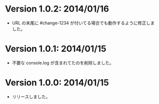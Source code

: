 Version 1.0.2: 2014/01/16
=========================
* URL の末尾に #change-1234 が付いてる場合でも動作するように修正しました。

Version 1.0.1: 2014/01/15
=========================
* 不要な console.log が含まれてたのを削除しました。

Version 1.0.0: 2014/01/15
=========================
* リリースしました。
